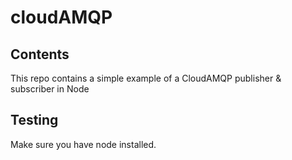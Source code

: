 # cloudAMQP

## Contents

This repo contains a simple example of a CloudAMQP publisher & subscriber in Node

## Testing

Make sure you have node installed.